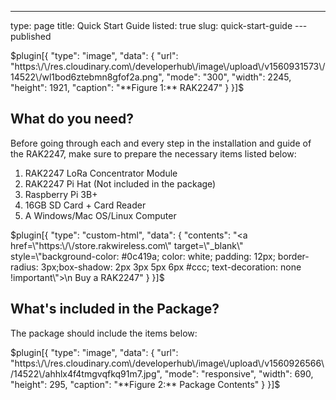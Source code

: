 ---
type: page
title: Quick Start Guide
listed: true
slug: quick-start-guide
---published

$plugin[{
    "type": "image",
    "data": {
        "url": "https:\/\/res.cloudinary.com\/developerhub\/image\/upload\/v1560931573\/14522\/wl1bod6ztebmn8gfof2a.png",
        "mode": "300",
        "width": 2245,
        "height": 1921,
        "caption": "**Figure 1:** RAK2247"
    }
}]$

## What do you need?

Before going through each and every step in the installation and guide of the RAK2247, make sure to prepare the necessary items listed below:

1. RAK2247 LoRa Concentrator Module
2. RAK2247 Pi Hat (Not included in the package)
3. Raspberry Pi 3B+
4. 16GB SD Card + Card Reader
5. A Windows/Mac OS/Linux Computer

$plugin[{
    "type": "custom-html",
    "data": {
        "contents": "<a href=\"https:\/\/store.rakwireless.com\" target=\"_blank\" style=\"background-color: #0c419a; color: white; padding: 12px; border-radius: 3px;box-shadow: 2px 3px 5px 6px #ccc; text-decoration: none !important\">\n    Buy a RAK2247"
    }
}]$

## What's included in the Package?

The package should include the items below:

$plugin[{
    "type": "image",
    "data": {
        "url": "https:\/\/res.cloudinary.com\/developerhub\/image\/upload\/v1560926566\/14522\/ahhlx4f4tmgvqfkq91m7.jpg",
        "mode": "responsive",
        "width": 690,
        "height": 295,
        "caption": "**Figure 2:** Package Contents"
    }
}]$


